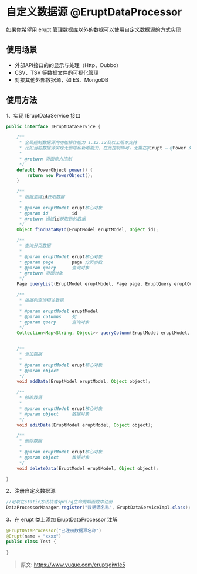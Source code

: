 # 自定义数据源 @EruptDataProcessor

如果你希望用 erupt 管理数据库以外的数据可以使用自定义数据源的方式实现


## 使用场景

- 外部API接口的的显示与处理（Http、Dubbo）
- CSV、TSV 等数据文件的可视化管理
- 对接其他外部数据源，如 ES、MongoDB


## 使用方法

1、实现 IEruptDataService 接口
```java
public interface IEruptDataService {

    /**
     * 全局控制数据源内功能操作能力 1.12.12及以上版本支持
     * 比如当前数据源实现无删除和新增能力，在此控制即可，无需在@Erupt → @Power 处再次声明
     *
     * @return 页面能力控制
     */
    default PowerObject power() {
        return new PowerObject();
    }

    /**
     * 根据主键id获取数据
     *
     * @param eruptModel erupt核心对象
     * @param id         id
     * @return 通过id获取到的数据
     */
    Object findDataById(EruptModel eruptModel, Object id);

    /**
     * 查询分页数据
     *
     * @param eruptModel erupt核心对象
     * @param page       page 分页参数
     * @param query      查询对象
     * @return 页面对象
     */
    Page queryList(EruptModel eruptModel, Page page, EruptQuery eruptQuery);

    /**
     * 根据列查询相关数据
     *
     * @param eruptModel eruptModel
     * @param columns    列
     * @param query      查询对象
     */
    Collection<Map<String, Object>> queryColumn(EruptModel eruptModel, List<Column> columns, EruptQuery eruptQuery);


    /**
     * 添加数据
     *
     * @param eruptModel erupt核心对象
     * @param object
     */
    void addData(EruptModel eruptModel, Object object);

    /**
     * 修改数据
     *
     * @param eruptModel erupt核心对象
     * @param object     数据对象
     */
    void editData(EruptModel eruptModel, Object object);

    /**
     * 删除数据
     *
     * @param eruptModel erupt核心对象
     * @param object     数据对象
     */
    void deleteData(EruptModel eruptModel, Object object);

}
```
2、注册自定义数据源
```java
//可以在static方法块或spring生命周期函数中注册
DataProcessorManager.register("数据源名称", EruptDataServiceImpl.class);
```
3、在 erupt 类上添加 EruptDataProcessor 注解
```java
@EruptDataProcessor("已注册数据源名称")
@Erupt(name = "xxxx")
public class Test {
    
}
```


> 原文: <https://www.yuque.com/erupt/giw1e5>